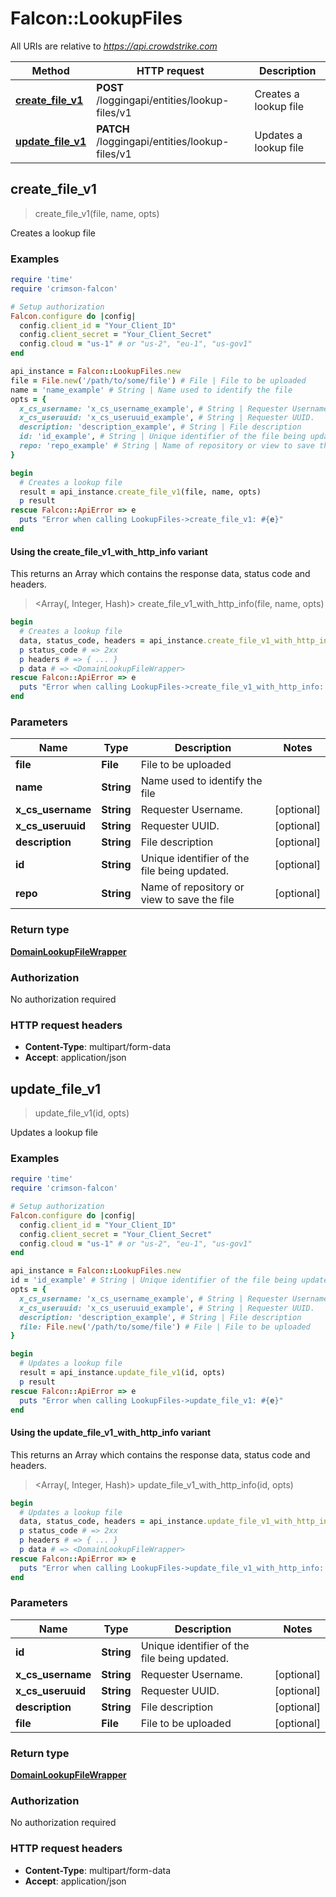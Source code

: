 # Falcon::LookupFiles

All URIs are relative to *https://api.crowdstrike.com*

| Method | HTTP request | Description |
| ------ | ------------ | ----------- |
| [**create_file_v1**](LookupFiles.md#create_file_v1) | **POST** /loggingapi/entities/lookup-files/v1 | Creates a lookup file |
| [**update_file_v1**](LookupFiles.md#update_file_v1) | **PATCH** /loggingapi/entities/lookup-files/v1 | Updates a lookup file |


## create_file_v1

> <DomainLookupFileWrapper> create_file_v1(file, name, opts)

Creates a lookup file

### Examples

```ruby
require 'time'
require 'crimson-falcon'

# Setup authorization
Falcon.configure do |config|
  config.client_id = "Your_Client_ID"
  config.client_secret = "Your_Client_Secret"
  config.cloud = "us-1" # or "us-2", "eu-1", "us-gov1"
end

api_instance = Falcon::LookupFiles.new
file = File.new('/path/to/some/file') # File | File to be uploaded
name = 'name_example' # String | Name used to identify the file
opts = {
  x_cs_username: 'x_cs_username_example', # String | Requester Username.
  x_cs_useruuid: 'x_cs_useruuid_example', # String | Requester UUID.
  description: 'description_example', # String | File description
  id: 'id_example', # String | Unique identifier of the file being updated.
  repo: 'repo_example' # String | Name of repository or view to save the file
}

begin
  # Creates a lookup file
  result = api_instance.create_file_v1(file, name, opts)
  p result
rescue Falcon::ApiError => e
  puts "Error when calling LookupFiles->create_file_v1: #{e}"
end
```

#### Using the create_file_v1_with_http_info variant

This returns an Array which contains the response data, status code and headers.

> <Array(<DomainLookupFileWrapper>, Integer, Hash)> create_file_v1_with_http_info(file, name, opts)

```ruby
begin
  # Creates a lookup file
  data, status_code, headers = api_instance.create_file_v1_with_http_info(file, name, opts)
  p status_code # => 2xx
  p headers # => { ... }
  p data # => <DomainLookupFileWrapper>
rescue Falcon::ApiError => e
  puts "Error when calling LookupFiles->create_file_v1_with_http_info: #{e}"
end
```

### Parameters

| Name | Type | Description | Notes |
| ---- | ---- | ----------- | ----- |
| **file** | **File** | File to be uploaded |  |
| **name** | **String** | Name used to identify the file |  |
| **x_cs_username** | **String** | Requester Username. | [optional] |
| **x_cs_useruuid** | **String** | Requester UUID. | [optional] |
| **description** | **String** | File description | [optional] |
| **id** | **String** | Unique identifier of the file being updated. | [optional] |
| **repo** | **String** | Name of repository or view to save the file | [optional] |

### Return type

[**DomainLookupFileWrapper**](DomainLookupFileWrapper.md)

### Authorization

No authorization required

### HTTP request headers

- **Content-Type**: multipart/form-data
- **Accept**: application/json


## update_file_v1

> <DomainLookupFileWrapper> update_file_v1(id, opts)

Updates a lookup file

### Examples

```ruby
require 'time'
require 'crimson-falcon'

# Setup authorization
Falcon.configure do |config|
  config.client_id = "Your_Client_ID"
  config.client_secret = "Your_Client_Secret"
  config.cloud = "us-1" # or "us-2", "eu-1", "us-gov1"
end

api_instance = Falcon::LookupFiles.new
id = 'id_example' # String | Unique identifier of the file being updated.
opts = {
  x_cs_username: 'x_cs_username_example', # String | Requester Username.
  x_cs_useruuid: 'x_cs_useruuid_example', # String | Requester UUID.
  description: 'description_example', # String | File description
  file: File.new('/path/to/some/file') # File | File to be uploaded
}

begin
  # Updates a lookup file
  result = api_instance.update_file_v1(id, opts)
  p result
rescue Falcon::ApiError => e
  puts "Error when calling LookupFiles->update_file_v1: #{e}"
end
```

#### Using the update_file_v1_with_http_info variant

This returns an Array which contains the response data, status code and headers.

> <Array(<DomainLookupFileWrapper>, Integer, Hash)> update_file_v1_with_http_info(id, opts)

```ruby
begin
  # Updates a lookup file
  data, status_code, headers = api_instance.update_file_v1_with_http_info(id, opts)
  p status_code # => 2xx
  p headers # => { ... }
  p data # => <DomainLookupFileWrapper>
rescue Falcon::ApiError => e
  puts "Error when calling LookupFiles->update_file_v1_with_http_info: #{e}"
end
```

### Parameters

| Name | Type | Description | Notes |
| ---- | ---- | ----------- | ----- |
| **id** | **String** | Unique identifier of the file being updated. |  |
| **x_cs_username** | **String** | Requester Username. | [optional] |
| **x_cs_useruuid** | **String** | Requester UUID. | [optional] |
| **description** | **String** | File description | [optional] |
| **file** | **File** | File to be uploaded | [optional] |

### Return type

[**DomainLookupFileWrapper**](DomainLookupFileWrapper.md)

### Authorization

No authorization required

### HTTP request headers

- **Content-Type**: multipart/form-data
- **Accept**: application/json

